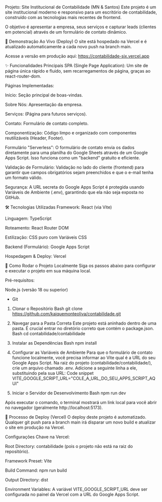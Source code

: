 Projeto: Site Institucional de Contabilidade (MN & Santos)
Este projeto é um site institucional moderno e responsivo para um escritório de contabilidade, construído com as tecnologias mais recentes de frontend.

O objetivo é apresentar a empresa, seus serviços e capturar leads (clientes em potencial) através de um formulário de contato dinâmico.

🚀 Demonstração Ao Vivo (Deploy)
O site está hospedado na Vercel e é atualizado automaticamente a cada novo push na branch main.

Acesse a versão em produção aqui: https://contabilidade-six.vercel.app

✨ Funcionalidades Principais
SPA (Single Page Application): Um site de página única rápido e fluido, sem recarregamentos de página, graças ao react-router-dom.

Páginas Implementadas:

Início: Seção principal de boas-vindas.

Sobre Nós: Apresentação da empresa.

Serviços: (Página para futuros serviços).

Contato: Formulário de contato completo.

Componentização: Código limpo e organizado com componentes reutilizáveis (Header, Footer).

Formulário "Serverless": O formulário de contato envia os dados diretamente para uma planilha do Google Sheets através de um Google Apps Script. Isso funciona como um "backend" gratuito e eficiente.

Validação de Formulário: Validação no lado do cliente (frontend) para garantir que campos obrigatórios sejam preenchidos e que o e-mail tenha um formato válido.

Segurança: A URL secreta do Google Apps Script é protegida usando Variáveis de Ambiente (.env), garantindo que ela não seja exposta no GitHub.

🛠️ Tecnologias Utilizadas
Framework: React (via Vite)

Linguagem: TypeScript

Roteamento: React Router DOM

Estilização: CSS puro com Variáveis CSS

Backend (Formulário): Google Apps Script

Hospedagem & Deploy: Vercel

🏁 Como Rodar o Projeto Localmente
Siga os passos abaixo para configurar e executar o projeto em sua máquina local.

Pré-requisitos:

Node.js (versão 18 ou superior)

- Git

1. Clonar o Repositório
Bash
git clone https://github.com/kaiquemonteoliva/contabilidade.git

2. Navegar para a Pasta Correta
Este projeto está aninhado dentro de uma pasta. É crucial entrar no diretório correto que contém o package.json.
Bash
cd contabilidade/contabilidade

3. Instalar as Dependências
Bash
npm install

4. Configurar as Variáveis de Ambiente
Para que o formulário de contato funcione localmente, você precisa informar ao Vite qual é a URL do seu Google Apps Script.
Na raiz do projeto (contabilidade/contabilidade/), crie um arquivo chamado .env.
Adicione a seguinte linha a ele, substituindo pela sua URL:
Code snippet
VITE_GOOGLE_SCRIPT_URL="COLE_A_URL_DO_SEU_APPS_SCRIPT_AQUI"

5. Iniciar o Servidor de Desenvolvimento
Bash
npm run dev

Após executar o comando, o terminal mostrará um link local para você abrir no navegador (geralmente http://localhost:5173).

🚀 Processo de Deploy (Vercel)
O deploy deste projeto é automatizado. Qualquer git push para a branch main irá disparar um novo build e atualizar o site em produção na Vercel.

Configurações Chave na Vercel:

Root Directory: contabilidade (pois o projeto não está na raiz do repositório).

Framework Preset: Vite

Build Command: npm run build

Output Directory: dist

Environment Variables: A variável VITE_GOOGLE_SCRIPT_URL deve ser configurada no painel da Vercel com a URL do Google Apps Script.
